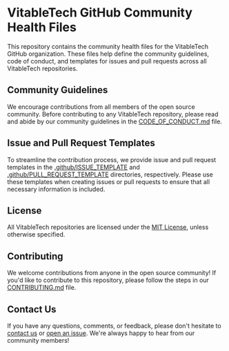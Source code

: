 # VitableTech GitHub Community Health Files

This repository contains the community health files for the VitableTech GitHub organization. These files help define the community guidelines, code of conduct, and templates for issues and pull requests across all VitableTech repositories.

## Community Guidelines

We encourage contributions from all members of the open source community. Before contributing to any VitableTech repository, please read and abide by our community guidelines in the [CODE\_OF\_CONDUCT.md](https://github.com/vitabletech/.github/c/CODE_OF_CONDUCT.md) file.

## Issue and Pull Request Templates

To streamline the contribution process, we provide issue and pull request templates in the [.github/ISSUE\_TEMPLATE](https://github.com/vitabletech/.github/c/.github/ISSUE_TEMPLATE) and [.github/PULL\_REQUEST\_TEMPLATE](https://github.com/vitabletech/.github/c/.github/PULL_REQUEST_TEMPLATE) directories, respectively. Please use these templates when creating issues or pull requests to ensure that all necessary information is included.

## License

All VitableTech repositories are licensed under the [MIT License](https://github.com/vitabletech/.github/c/LICENSE), unless otherwise specified.

## Contributing

We welcome contributions from anyone in the open source community! If you'd like to contribute to this repository, please follow the steps in our [CONTRIBUTING.md](https://github.com/vitabletech/.github/c/CONTRIBUTING.md) file.

## Contact Us

If you have any questions, comments, or feedback, please don't hesitate to [contact us](mailto:info@vitabletech.in) or [open an issue](https://github.com/vitabletech/.github/issues). We're always happy to hear from our community members!
